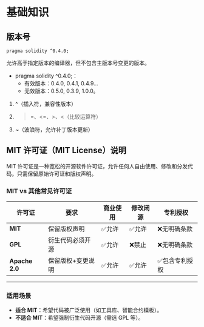 # 基础知识

## 版本号
```solidity
pragma solidity ^0.4.0;
```
允许高于指定版本的编译器，但不包含主版本号变更的版本。

+ pragma solidity ^0.4.0;：
    - 有效版本：0.4.0, 0.4.1, 0.4.9...
    - 无效版本：0.5.0, 0.3.9, 1.0.0。

1. ^（插入符，兼容性版本）
2. >=、<=、>、<（比较运算符）
3. ~（波浪符，允许补丁版本更新）

## MIT 许可证（MIT License）说明
MIT 许可证是一种宽松的开源软件许可证，允许任何人自由使用、修改和分发代码，只需保留原始许可证和版权声明。
### **MIT vs 其他常见许可证**

| 许可证            | 要求        | 商业使用 | 修改闭源 | 专利授权    |
| -------------- | --------- | ---- | ---- | ------- |
| **MIT**        | 保留版权声明    | ✅允许  | ✅允许  | ❌无明确条款  |
| **GPL**        | 衍生代码必须开源  | ✅允许  | ❌禁止  | ❌无明确条款  |
| **Apache 2.0** | 保留版权+变更说明 | ✅允许  | ✅允许  | ✅包含专利授权 |

* * *

### **适用场景**

-   **适合 MIT**：希望代码被广泛使用（如工具库、智能合约模板）。
-   **不适合 MIT**：希望强制衍生代码开源（需选 GPL 等）。